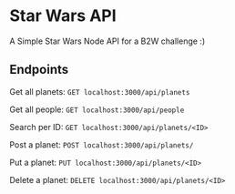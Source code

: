 # Star Wars API
A Simple Star Wars Node API for a B2W challenge :)

## Endpoints

Get all planets: `GET localhost:3000/api/planets`  

Get all people: `GET localhost:3000/api/people` 

Search per ID: `GET localhost:3000/api/planets/<ID>`

Post a planet: `POST localhost:3000/api/planets/`

Put a planet: `PUT localhost:3000/api/planets/<ID>`

Delete a planet: `DELETE localhost:3000/api/planets/<ID>`

